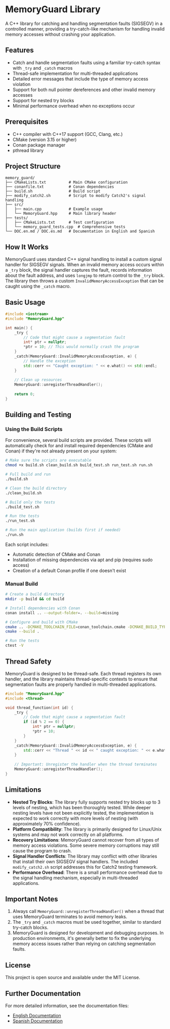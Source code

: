 # MemoryGuard Library

A C++ library for catching and handling segmentation faults (SIGSEGV) in a controlled manner, providing a try-catch-like mechanism for handling invalid memory accesses without crashing your application.

## Features

- Catch and handle segmentation faults using a familiar try-catch syntax with `_try` and `_catch` macros
- Thread-safe implementation for multi-threaded applications
- Detailed error messages that include the type of memory access violation
- Support for both null pointer dereferences and other invalid memory accesses
- Support for nested try blocks
- Minimal performance overhead when no exceptions occur

## Prerequisites

- C++ compiler with C++17 support (GCC, Clang, etc.)
- CMake (version 3.15 or higher)
- Conan package manager
- pthread library

## Project Structure

```
memory_guard/
├── CMakeLists.txt          # Main CMake configuration
├── conanfile.txt           # Conan dependencies
├── build.sh                # Build script
├── modify_catch2.sh        # Script to modify Catch2's signal handling
├── src/
│   ├── main.cpp            # Example usage
│   └── MemoryGuard.hpp     # Main library header
├── tests/
│   ├── CMakeLists.txt      # Test configuration
│   └── memory_guard_tests.cpp  # Comprehensive tests
└── DOC.en.md / DOC.es.md   # Documentation in English and Spanish
```

## How It Works

MemoryGuard uses standard C++ signal handling to install a custom signal handler for SIGSEGV signals. When an invalid memory access occurs within a `_try` block, the signal handler captures the fault, records information about the fault address, and uses `longjmp` to return control to the `_try` block. The library then throws a custom `InvalidMemoryAccessException` that can be caught using the `_catch` macro.

## Basic Usage

```cpp
#include <iostream>
#include "MemoryGuard.hpp"

int main() {
    _try {
        // Code that might cause a segmentation fault
        int* ptr = nullptr;
        *ptr = 10; // This would normally crash the program
    }
    _catch(MemoryGuard::InvalidMemoryAccessException, e) {
        // Handle the exception
        std::cerr << "Caught exception: " << e.what() << std::endl;
    }
    
    // Clean up resources
    MemoryGuard::unregisterThreadHandler();
    
    return 0;
}
```

## Building and Testing

### Using the Build Scripts

For convenience, several build scripts are provided. These scripts will automatically check for and install required dependencies (CMake and Conan) if they're not already present on your system:

```bash
# Make sure the scripts are executable
chmod +x build.sh clean_build.sh build_test.sh run_test.sh run.sh

# Full build and run
./build.sh

# Clean the build directory
./clean_build.sh

# Build only the tests
./build_test.sh

# Run the tests
./run_test.sh

# Run the main application (builds first if needed)
./run.sh
```

Each script includes:
- Automatic detection of CMake and Conan
- Installation of missing dependencies via apt and pip (requires sudo access)
- Creation of a default Conan profile if one doesn't exist

### Manual Build

```bash
# Create a build directory
mkdir -p build && cd build

# Install dependencies with Conan
conan install .. --output-folder=. --build=missing

# Configure and build with CMake
cmake .. -DCMAKE_TOOLCHAIN_FILE=conan_toolchain.cmake -DCMAKE_BUILD_TYPE=Release
cmake --build .

# Run the tests
ctest -V
```

## Thread Safety

MemoryGuard is designed to be thread-safe. Each thread registers its own handler, and the library maintains thread-specific contexts to ensure that segmentation faults are properly handled in multi-threaded applications.

```cpp
#include "MemoryGuard.hpp"
#include <thread>

void thread_function(int id) {
    _try {
        // Code that might cause a segmentation fault
        if (id % 2 == 0) {
            int* ptr = nullptr;
            *ptr = 10;
        }
    }
    _catch(MemoryGuard::InvalidMemoryAccessException, e) {
        std::cerr << "Thread " << id << " caught exception: " << e.what() << std::endl;
    }
    
    // Important: Unregister the handler when the thread terminates
    MemoryGuard::unregisterThreadHandler();
}
```

## Limitations

- **Nested Try Blocks**: The library fully supports nested try blocks up to 3 levels of nesting, which has been thoroughly tested. While deeper nesting levels have not been explicitly tested, the implementation is expected to work correctly with more levels of nesting (with approximately 70% confidence).
- **Platform Compatibility**: The library is primarily designed for Linux/Unix systems and may not work correctly on all platforms.
- **Recovery Limitations**: MemoryGuard cannot recover from all types of memory access violations. Some severe memory corruptions may still cause the program to crash.
- **Signal Handler Conflicts**: The library may conflict with other libraries that install their own SIGSEGV signal handlers. The included `modify_catch2.sh` script addresses this for Catch2 testing framework.
- **Performance Overhead**: There is a small performance overhead due to the signal handling mechanism, especially in multi-threaded applications.

## Important Notes

1. Always call `MemoryGuard::unregisterThreadHandler()` when a thread that uses MemoryGuard terminates to avoid memory leaks.
2. The `_try` and `_catch` macros must be used together, similar to standard try-catch blocks.
3. MemoryGuard is designed for development and debugging purposes. In production environments, it's generally better to fix the underlying memory access issues rather than relying on catching segmentation faults.

## License

This project is open source and available under the MIT License.

## Further Documentation

For more detailed information, see the documentation files:
- [English Documentation](DOC.en.md)
- [Spanish Documentation](DOC.es.md)
